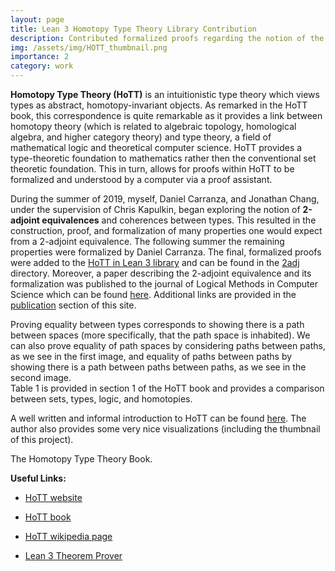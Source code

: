 ```yaml
---
layout: page
title: Lean 3 Homotopy Type Theory Library Contribution
description: Contributed formalized proofs regarding the notion of the 2-adjoint equivalence to the open source Homotopy Type Theory Library in Lean 3
img: /assets/img/HOTT_thumbnail.png
importance: 2
category: work
---
```


__Homotopy Type Theory (HoTT)__ is an intuitionistic type theory which views types
as abstract, homotopy-invariant objects. As remarked in the HoTT book,
this correspondence is quite remarkable as it provides a link between
homotopy theory (which is related to algebraic topology, homological algebra, and higher category theory)
and type theory, a field of mathematical logic and theoretical computer science.
HoTT provides a type-theoretic foundation to
mathematics rather then the conventional set theoretic foundation.
This in turn, allows for proofs within HoTT to be formalized and
understood by a computer via a proof assistant.

During the summer of 2019, myself, Daniel Carranza, and Jonathan Chang, under the supervision of
Chris Kapulkin, began exploring the notion of __2-adjoint equivalences__ and coherences between types.
This resulted in the construction, proof, and formalization of many properties one would expect
from a 2-adjoint equivalence. The following summer the remaining properties were formalized by Daniel
Carranza. The final, formalized proofs were added to the
[HoTT in Lean 3 library](https://github.com/gebner/hott3) and can be found in
the [2adj](https://github.com/gebner/hott3/tree/master/src/hott/types/2_adj) directory.
Moreover, a paper describing the 2-adjoint equivalence and its formalization was
published to the journal of Logical Methods in Computer Science which can be
found [here](https://lmcs.episciences.org/7124).
Additional links are provided in the [publication](https://ryansandford.github.io/publications/) section of this site.



<div class="row">
    <div class="col-sm-7 mt-3 mt-md-0">
        <img class="img-fluid rounded z-depth-1" src="{{ '/assets/img/homotopy.jpg' | relative_url }}" alt="" title="example image"/>
    </div>
    <div class="col-sm-5 mt-3 mt-md-0">
        <img class="img-fluid rounded z-depth-1" src="{{ '/assets/img/homotopyhomotopy.jpg' | relative_url }}" alt="" title="example image"/>
    </div>
</div>
<div class="caption">
    Proving equality between types corresponds to showing there is a path between spaces (more specifically,
      that the path space is inhabited). We can also prove equality of path
      spaces by considering paths between paths, as we see in the first image, and equality of
      paths between paths by showing there is a path between paths between paths, as we
      see in the second image.

</div>
<div class="row">
    <div class="col-sm mt-3 mt-md-0">
        <img class="img-fluid rounded z-depth-1" src="{{ '/assets/img/HoTT_table.png' | relative_url }}" alt="" title="example image"/>
    </div>
</div>
<div class="caption">
    Table 1 is provided in section 1 of the HoTT book and provides a comparison between sets, types, logic, and homotopies.
</div>

A well written and informal introduction to HoTT can be found [here](http://www.science4all.org/article/homotopy-type-theory/).
The author also provides some very nice visualizations (including the thumbnail of this project).

<div class="row justify-content-sm-center">
    <div class="col-sm-4 mt-3 mt-md-0">
        <img class="img-fluid rounded z-depth-1" src="{{ '/assets/img/Hott_book_cover.png' | relative_url }}" alt="" title="example image"/>
    </div>
</div>
<div class="caption">
    The Homotopy Type Theory Book.
</div>

__Useful Links:__

* [HoTT website](https://homotopytypetheory.org)

* [HoTT book](https://homotopytypetheory.org/book/)

* [HoTT wikipedia page](https://en.wikipedia.org/wiki/Homotopy_type_theory)

* [Lean 3 Theorem Prover](https://github.com/leanprover/lean)
